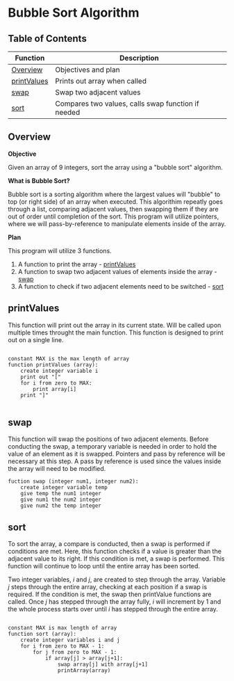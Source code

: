 # Bubble Sort Algorithm

## Table of Contents

| Function | Description |
|----------|-------------|
| [Overview](#overview)| Objectives and plan |
| [printValues](#printValues) | Prints out array when called |
| [swap](#swap) | Swap two adjacent values |
| [sort](#sort) | Compares two values, calls swap function if needed  |

## Overview

**Objective**

Given an array of 9 integers, sort the array using a "bubble sort" algorithm.

**What is Bubble Sort?**

Bubble sort is a sorting algorithm where the largest values will "bubble" to top (or right side) of an array when executed. This algorithim repeatly goes through a list, comparing adjacent values, then swapping them if they are out of order until completion of the sort. This program will utilize pointers, where we will pass-by-reference to manipulate elements inside of the array.

**Plan**

This program will utilize 3 functions.

1. A function to print the array - [printValues](#printValues)
2. A function to swap two adjacent values of elements inside the array - [swap](#swap) 
3. A function to check if two adjacent elements need to be switched - [sort](#sort) 

## printValues

This function will print out the array in its current state. Will be called upon multiple times throught the main function. This function is designed to print out on a single line.
```

constant MAX is the max length of array
function printValues (array):
	create integer variable i
	print out "[" 
	for i from zero to MAX:
		print array[i]
	print "]"
	    
```

## swap

This function will swap the positions of two adjacent elements. Before conducting the swap, a temporary variable is needed in order to hold the value of an element as it is swapped. Pointers and pass by reference will be necessary at this step. A pass by reference is used since the values inside the array will need to be modified. 

```
fuction swap (integer num1, integer num2):
	create integer variable temp
	give temp the num1 integer
	give num1 the num2 integer
	give num2 the temp integer
```

## sort

To sort the array, a compare is conducted, then a swap is performed if conditions are met. Here, this function checks if a value is greater than the adjacent value to its right. If this condition is met, a swap is performed. This function will continue to loop until the entire array has been sorted.

Two integer variables, *i* and *j*, are created to step through the array. Variable *j* steps through the entire array, checking at each position if a swap is required. If the condition is met, the swap then printValue functions are called. Once *j* has stepped through the array fully, *i* will increment by 1 and the whole process starts over until *i* has stepped through the entire array. 

```

constant MAX is max length of array
function sort (array):
    create integer variables i and j
    for i from zero to MAX - 1:
        for j from zero to MAX - 1:
            if array[j] > array[j+1]:
                swap array[j] with array[j+1]
                printArray(array)

```



